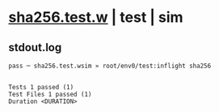 # [sha256.test.w](../../../../../../examples/tests/sdk_tests/util/sha256.test.w) | test | sim

## stdout.log
```log
pass ─ sha256.test.wsim » root/env0/test:inflight sha256
 
 
Tests 1 passed (1)
Test Files 1 passed (1)
Duration <DURATION>
```

